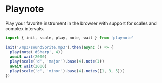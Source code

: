 # Playnote

Play your favorite instrument in the browser with support for scales and complex intervals.

```js
import { init, scale, play, note, wait } from 'playnote'

init('/mp3/soundSprite.mp3').then(async () => {
  play(note('dSharp', 4))
  await wait(2000)
  play(scale('d', 'major').base(4).note(1))
  await wait(2000)
  play(scale('c', 'minor').base(4).notes([1, 3, 5]))
})
```
